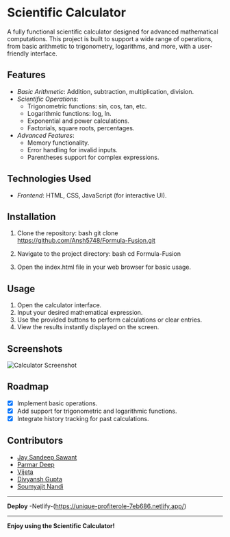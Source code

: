 # Scientific Calculator

A fully functional scientific calculator designed for advanced mathematical computations. This project is built to support a wide range of operations, from basic arithmetic to trigonometry, logarithms, and more, with a user-friendly interface.

## Features

- *Basic Arithmetic*: Addition, subtraction, multiplication, division.
- *Scientific Operations*:
  - Trigonometric functions: sin, cos, tan, etc.
  - Logarithmic functions: log, ln.
  - Exponential and power calculations.
  - Factorials, square roots, percentages.
- *Advanced Features*:
  - Memory functionality.
  - Error handling for invalid inputs.
  - Parentheses support for complex expressions.

## Technologies Used

- *Frontend*: HTML, CSS, JavaScript (for interactive UI).

## Installation

1. Clone the repository:
   bash
   git clone https://github.com/Ansh5748/Formula-Fusion.git
   
2. Navigate to the project directory:
   bash
   cd Formula-Fusion
   
3. Open the index.html file in your web browser for basic usage.

## Usage

1. Open the calculator interface.
2. Input your desired mathematical expression.
3. Use the provided buttons to perform calculations or clear entries.
4. View the results instantly displayed on the screen.

## Screenshots

![Calculator Screenshot](./images/calculator.png)

## Roadmap

- [x] Implement basic operations.
- [x] Add support for trigonometric and logarithmic functions.
- [x] Integrate history tracking for past calculations.

## Contributors


- [Jay Sandeep Sawant](https://github.com/Jay2006sawant)
- [Parmar Deep](https://github.com/DEEP-666)
- [Vijeta](https://github.com/vijetanarwal)
- [Divyansh Gupta](https://github.com/Ansh5748)
- [Soumyajit Nandi](https://github.com/soumyajitnandi0)

---
**Deploy**
-Netlify-(https://unique-profiterole-7eb686.netlify.app/)

---
**Enjoy using the Scientific Calculator!**